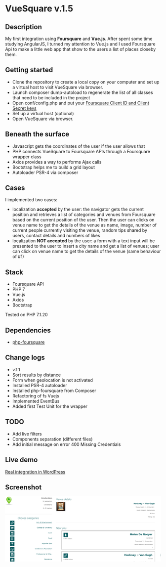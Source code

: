 # VueSquare v.1.5

## Description
My first integration using **Foursquare** and **Vue.js**. After spent some time studying AngularJS, I turned my attention to Vue.js and I used Foursquare Api to make a little web app that show to the users a list of places closeby them.

## Getting started
* Clone the repository to create a local copy on your computer and set up a virtual host to visit VueSquare via browser.
* Launch composer dump-autoload to regenerate the list of all classes that need to be included in the project 
* Open conf/config.php and put your [Foursquare Client ID and Client Secret keys](https://developer.foursquare.com/docs/api)
* Set up a virtual host (optional)
* Open VueSquare via browser.

## Beneath the surface
* Javascript gets the coordinates of the user if the user allows that
* PHP connects VueSquare to Foursquare APIs through a Foursquare wrapper class
* Axios provides a way to performs Ajax calls
* Bootstrap helps me to build a grid layout
* Autoloader PSR-4 via composer

## Cases
I implemented two cases:
- localization **accepted** by the user: the navigator gets the current position and retrieves a list of categories and venues from Foursquare based on the current position of the user. Then the user can clicks on venue name to get the details of the venue as name, image, number of current people currently visiting the venue, random tips shared by users, contact details and numbers of likes
- localization **NOT accepted** by the user: a form with a text input will be presented to the user to insert a city name and get a list of venues; user can click on venue name to get the details of the venue (same behaviour of #1)

## Stack
- Foursquare API
- PHP 7
- Vue.js
- Axios
- Bootstrap

Tested on PHP 7.1.20

## Dependencies
- [php-foursquare](https://github.com/hownowstephen/php-foursquare)

## Change logs
- v.1.1
- Sort results by distance
- Form when geolocation is not activated
- Installed PSR-4 autoloader
- Installed php-foursquare from Composer
- Refactoring of fs Vuejs
- Implemented EventBus
- Added first Test Unit for the wrapper

## TODO
- Add live filters
- Components separation (different files)
- Add initial message on error 400 Missing Credentials

## Live demo
[Real integration in WordPress](https://www.giuseppemaccario.com/foursquare-integration/)

## Screenshot
![VueSquare - G.Maccario](https://github.com/gmaccario/vuesquare/blob/master/screenshot.png?raw=true)